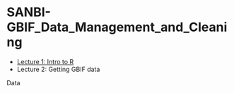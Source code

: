 # SANBI-GBIF_Data_Management_and_Cleaning

* <a href="https://github.com/vervis/SANBI-GBIF_Data_Management_and_Cleaning/blob/lecture_slides/1Intro_to_R.pdf">Lecture 1: Intro to R</a>
* Lecture 2: Getting GBIF data


Data
